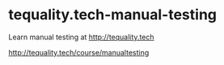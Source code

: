 # tequality.tech-manual-testing
Learn manual testing at http://tequality.tech

http://tequality.tech/course/manualtesting
